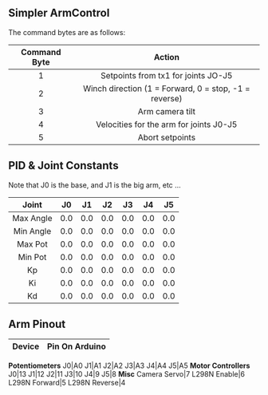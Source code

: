 ## Simpler ArmControl

The command bytes are as follows:

**Command Byte**|**Action**
:-----:|:-----:
1|Setpoints from tx1 for joints JO-J5
2|Winch direction (1 = Forward, 0 = stop, -1 = reverse)
3|Arm camera tilt
4|Velocities for the arm for joints J0-J5
5|Abort setpoints

## PID & Joint Constants

Note that J0 is the base, and J1 is the big arm, etc ...

**Joint**|**J0**|**J1**|**J2**|**J3**|**J4**|**J5**
:-----:|:-----:|:-----:|:-----:|:-----:|:-----:|:-----:
Max Angle|0.0|0.0|0.0|0.0|0.0|0.0
Min Angle|0.0|0.0|0.0|0.0|0.0|0.0
Max Pot|0.0|0.0|0.0|0.0|0.0|0.0
Min Pot|0.0|0.0|0.0|0.0|0.0|0.0
Kp|0.0|0.0|0.0|0.0|0.0|0.0
Ki|0.0|0.0|0.0|0.0|0.0|0.0
Kd|0.0|0.0|0.0|0.0|0.0|0.0

## Arm Pinout

**Device**|**Pin On Arduino**
:-----:|:-----:
**Potentiometers**
J0|A0
J1|A1
J2|A2
J3|A3
J4|A4
J5|A5
**Motor Controllers**
J0|13
J1|12
J2|11
J3|10
J4|9
J5|8
**Misc**
Camera Servo|7
L298N Enable|6
L298N Forward|5
L298N Reverse|4
